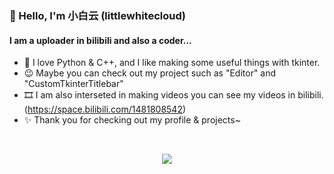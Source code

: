 ### 👋 Hello, I'm 小白云 (littlewhitecloud) 
#### I am a uploader in bilibili and also a coder...

- 🧾 I love Python & C++, and I like making some useful things with tkinter.
- 😉 Maybe you can check out my project such as "Editor" and "CustomTkinterTitlebar"
- 🎞 I am also interseted in making videos you can see my videos in bilibili. (https://space.bilibili.com/1481808542)
- ✨ Thank you for checking out my profile & projects~

<br>
  <p align="center">
  <img src="https://github-readme-stats.vercel.app/api?username=littlewhitecloud&show_icons=true&count_private=true&custom_title=My%20GitHub%20stats&bg_color=30,e96443,904e95&icon_color=fafafa&text_color=fafafa&title_color=fafafa&border_color=fafafa&border_radius=14&include_all_commits=true&line_height=30">
  </p>
